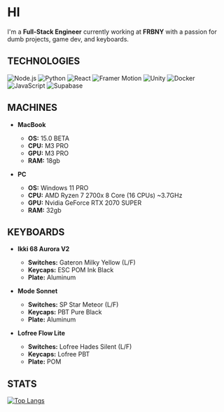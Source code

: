 # HI
I'm a **Full-Stack Engineer** currently working at **FRBNY** with a passion for dumb projects, game dev, and keyboards.

## TECHNOLOGIES
![Node.js](https://img.shields.io/badge/Node.js-339933?style=for-the-badge&logo=nodedotjs&logoColor=white)
![Python](https://img.shields.io/badge/Python-3776AB?style=for-the-badge&logo=python&logoColor=white)
![React](https://img.shields.io/badge/React-61DAFB?style=for-the-badge&logo=react&logoColor=black)
![Framer Motion](https://img.shields.io/badge/Framer_Motion-black?style=for-the-badge&logo=framer&logoColor=blue)
![Unity](https://img.shields.io/badge/Unity-000000?style=for-the-badge&logo=unity&logoColor=white)
![Docker](https://img.shields.io/badge/Docker-2496ED?style=for-the-badge&logo=docker&logoColor=white)
![JavaScript](https://img.shields.io/badge/JavaScript-F7DF1E?style=for-the-badge&logo=javascript&logoColor=black)
![Supabase](https://img.shields.io/badge/Supabase-3ECF8E?style=for-the-badge&logo=supabase&logoColor=white)

## MACHINES
* **MacBook**
  - **OS:** 15.0 BETA
  - **CPU:** M3 PRO
  - **GPU:** M3 PRO
  - **RAM:** 18gb

* **PC**
  - **OS:** Windows 11 PRO
  - **CPU:** AMD Ryzen 7 2700x 8 Core (16 CPUs) ~3.7GHz
  - **GPU:** Nvidia GeForce RTX 2070 SUPER
  - **RAM:** 32gb

## KEYBOARDS
* **Ikki 68 Aurora V2**
  - **Switches:** Gateron Milky Yellow (L/F)
  - **Keycaps:** ESC POM Ink Black
  - **Plate:** Aluminum
 
* **Mode Sonnet**
  - **Switches:** SP Star Meteor (L/F)
  - **Keycaps:** PBT Pure Black
  - **Plate:** Aluminum
 
* **Lofree Flow Lite**
  - **Switches:** Lofree Hades Silent (L/F)
  - **Keycaps:** Lofree PBT
  - **Plate:** POM

## STATS
[![Top Langs](https://github-readme-stats.vercel.app/api/top-langs/?username=alachhman&theme=transparent)](https://github.com/anuraghazra/github-readme-stats)
